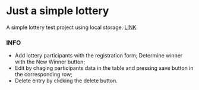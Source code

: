 # Just a simple lottery
A simple lottery test project using local storage.
[LINK](https://axkho.github.io/simple_lottery/)

### INFO
- Add lottery participants with the registration form; Determine winner with the New Winner button;
- Edit by chaging participants data in the table and pressing save button in the corresponding row;
- Delete entry by clicking the delete button. 

